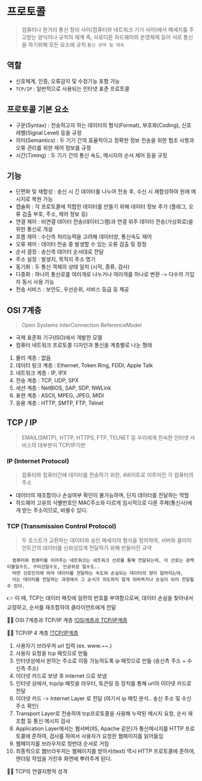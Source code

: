 # 프로토콜
 > 컴퓨터나 원거리 통신 장비 사이(컴퓨터와 네트워크 기기 사이)에서 메세지를 주고받는 양식이나 규칙의 체계
   즉, 서로다른 하드웨어와 운영체제 등이 서로 통신을 하기위해 모든 요소에 규칙
   `통신 규약 및 약속`

## 역할
  - 신호체계, 인증, 오류감지 및 수정기능 포함 가능
  - `TCP/IP` : 일반적으로 사용되는 인터넷 표준 프로토콜

## 프로토콜 기본 요소
  - 구문(Syntax) : 전송하고자 하는 데이터의 형식(Format), 부호화(Coding), 신호 레벨(Signal Level) 등을 규정
  - 의미(Semantics) : 두 기기 간의 효율적이고 정확한 정보 전송을 위한 협조 사항과 오류 관리를 위한 제어 정보를 규정
  - 시간(Timing) : 두 기기 간의 통신 속도, 메시지의 순서 제어 등을 규정

## 기능
  - 단편화 및 재합성 : 송신 시 긴 데이터를 나누어 전송 후, 수신 시 재합성하여 원래 메시지로 복원 가능
  - 캡슐화 : 각 프로토콜에 적합한 데이터를 만들기 위해 데이터 정보 추가 (플래그, 오류 검출 부호, 주소, 제어 정보 등)
  - 연결 제어 : 비연결 데이터 전송(데이터그램)과 연결 위주 데이터 전송(가상회로)을 위한 통신로 개설
  - 흐름 제어 : 수신측 처리능력을 고려해 데이터양, 통신속도 제어
  - 오류 제어 : 데이터 전송 중 발생할 수 있는 오류 검출 및 정정
  - 순서 결정 : 송신측 데이터 순서대로 전달
  - 주소 설정 : 발생지, 목적지 주소 명기
  - 동기화 : 두 통신 객체의 상태 일치 (시작, 종류, 검사)
  - 다중화 : 하나의 통신로를 여러개로 나누거나 여러개를 하나로 변환 -> 다수의 가입자 동시 사용 가능
  - 전송 서비스 : 보안도, 우선순위, 서비스 등급 등 제공

## OSI 7계층
 > Open Systems InterConnection ReferenceModel
  - 국제 표준화 기구(ISO)에서 개발한 모델
  - 컴퓨터 네트워크 프로토콜 디자인과 통신을 계층별로 나눈 형태

  1. 물리 계층 : 없음
  2. 데이터 링크 계층 : Ethernet, Token Ring, FDDI, Apple Talk
  3. 네트워크 계층 : IP, IPX
  4. 전송 계층 : TCP, UDP, SPX
  5. 세션 계층 : NetBIOS, SAP, SDP, NWLink
  6. 표현 계층 : ASCII, MPEG, JPEG, MIDI
  7. 응용 계층 : HTTP, SMTP, FTP, Telnet

## TCP / IP
 >  EMAIL(SMTP), HTTP, HTTPS, FTP, TELNET 등 우리에게 친숙한 인터넷 서비스의 대부분이 TCP/IP기반

 ### IP (Internet Protocol)
   > 컴퓨터와 컴퓨터간에 데이터를 전송하기 위한, 4바이트로 이루어진 각 컴퓨터의 주소
  - 데이터의 재조합이나 손실여부 확인이 불가능하며, 단지 데이터를 전달하는 역할
  - 하드웨어 고유의 식별번호인 MAC주소와 다르게 임시적으로 다른 주체(통신사)에게 받는 주소이므로, 바뀔수 있다.

 ### TCP (Transmission Control Protocol)
   > 두 호스트가 교환하는 데이터와 승인 메세지의 형식을 정의하여, 서버와 클라이언트간의 데이터를 신뢰성있게 전달하기 위해 만들어진 규약
  ```TXT
    컴퓨터와 컴퓨터를 이어주는 네트워크는 네트워크 선로를 통해 전달되는데, 이 선로는 광케이블일수도, 구리선일수도, 인공위성 일수도..
    어떤 선로인지에 따라 데이터를 전달하는 속도와 손실되는 데이터의 양이 달라지는데, 
    이는 데이터를 전달하는 과정에서 그 순서가 의도하지 않게 뒤바뀌거나 손실이 되어 전달될 수 있다.
  ```
  👉 이 때, TCP는 데이터 패킷에 일련의 번호를 부여함으로써, 데이터 손실을 찾아내서 교정하고, 순서를 재조합하여 클라이언트에게 전달

  👩‍💻 OSI 7계층과 TCP/IP 계층
  [!OSI계층과 TCP/IP계층](./README_images/TCP_IP_layers.png)

  👩‍💻 TCP/IP 4 계층
  [!TCP/IP계층](./README_images/TCP_IP_4layers.png)
   1. 사용자기 브라우저 url 입력 (ex. www.~~.)
   2. 사용자 요청을 tcp 패킷으로 만듦
   3. 인터넷상에서 원하는 주소로 이동 가능하도록 ip 패킷으로 만듦 (송신측 주소 + 수신측 주소)
   4. 이더넷 카드로 보낸 후 internet 으로 보냄
   5. 인터넷 상에서, tcp/ip 패킷을 라우터, 토큰링 등 장치를 통해 url의 이더넷 카드로 전달
   6. 이더넷 카드 -> Internet Layer 로 전달
       (여기서 ip 패킷 분석.. 송신 주소 및 수신 주소 확인)
   7. Transport Layer로 전송하여 tcp프로토콜을 사용해 누락된 메시지 요청, 순서 재조합 등 통신 메시지 검사
   8. Application Layer에서는 웹서버(IIS, Apache 같은)가 통신메시지를 HTTP 프로토콜에 준하여, 검사를 하여서 사용자가 요청한 웹페이지를 읽어들임
   9. 웹페이지를 브라우저로 정반대 순서로 거침
   10. 최종적으로 웹브라우저는 웹페이지를 받아서(text) 역시 HTTP 프로토콜에 준하여, 렌더링 작업을 거친후 화면에 뿌려주게 된다.

  👩‍💻 TCP의 연결지향적 성격

   
  
  